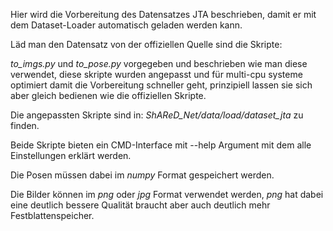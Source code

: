 Hier wird die Vorbereitung des Datensatzes JTA beschrieben, damit er mit dem Dataset-Loader automatisch geladen werden kann.

Läd man den Datensatz von der offiziellen Quelle sind die Skripte:

*to_imgs.py* und *to_pose.py* vorgegeben und beschrieben wie man diese verwendet, diese skripte wurden angepasst und für multi-cpu systeme optimiert damit die Vorbereitung schneller geht, prinzipiell lassen sie sich aber gleich bedienen wie die offiziellen Skripte.

Die angepassten Skripte sind in: *ShAReD_Net/data/load/dataset_jta* zu finden.

Beide Skripte bieten ein CMD-Interface mit --help Argument mit dem alle Einstellungen erklärt werden.

Die Posen müssen dabei im *numpy* Format gespeichert werden.

Die Bilder können im *png* oder *jpg* Format verwendet werden, *png* hat dabei eine deutlich bessere Qualität braucht aber auch deutlich mehr Festblattenspeicher.
